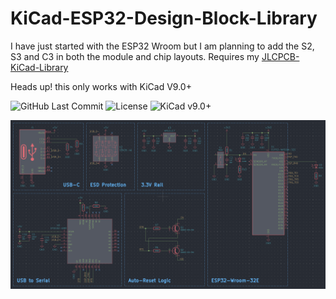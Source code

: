 # KiCad-ESP32-Design-Block-Library

I have just started with the ESP32 Wroom but I am planning to add the S2, S3 and C3 in both the module and chip layouts. Requires my [JLCPCB-KiCad-Library](https://github.com/CDFER/JLCPCB-Kicad-Library)

Heads up! this only works with KiCad V9.0+

![GitHub Last Commit](https://img.shields.io/github/last-commit/CDFER/KiCad-ESP32-Design-Block-Library)
![License](https://img.shields.io/badge/License-MIT-blue)
![KiCad v9.0+](https://img.shields.io/badge/KiCad-9.0%2B-red)

![ESP32-WROOM-32E](images/ESP32-WROOM-32E.png)
